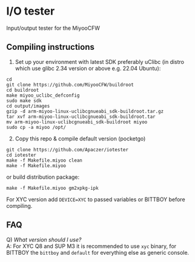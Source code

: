 # I/O tester
Input/output tester for the MiyooCFW

## Compiling instructions
1. Set up your environment with latest SDK preferably uClibc (in distro which use glibc 2.34 version or above e.g. 22.04 Ubuntu): 
```
cd
git clone https://github.com/MiyooCFW/buildroot
cd buildroot
make miyoo_uclibc_defconfig
sudo make sdk
cd output/images
gzip -d arm-miyoo-linux-uclibcgnueabi_sdk-buildroot.tar.gz
tar xvf arm-miyoo-linux-uclibcgnueabi_sdk-buildroot.tar
mv arm-miyoo-linux-uclibcgnueabi_sdk-buildroot miyoo
sudo cp -a miyoo /opt/
```
2. Copy this repo & compile default version (pocketgo)
``` 
git clone https://github.com/Apaczer/iotester
cd iotester
make -f Makefile.miyoo clean
make -f Makefile.miyoo
```
or build distribution package:
```
make -f Makefile.miyoo gm2xpkg-ipk
```

For XYC version add ``DEVICE=XYC`` to passed variables or BITTBOY before compiling.

## FAQ
Q) _What version should I use?_  
A:  For XYC Q8 and SUP M3 it is recommended to use ``xyc`` binary, for BITTBOY the ``bittboy`` and ``default`` for everything else as generic console.
